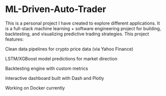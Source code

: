 # ML-Driven-Auto-Trader
This is a personal project I have created to explore different applications.
It is a full-stack machine learning + software engineering project for building, backtesting, and visualizing predictive trading strategies. This project features:

Clean data pipelines for crypto price data (via Yahoo Finance)

LSTM/XGBoost model predictions for market direction

Backtesting engine with custom metrics

Interactive dashboard built with Dash and Plotly

Working on Docker currently
